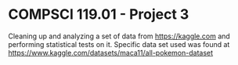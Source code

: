 # COMPSCI 119.01 - Project 3
Cleaning up and analyzing a set of data from https://kaggle.com and performing statistical tests on it.
Specific data set used was found at https://www.kaggle.com/datasets/maca11/all-pokemon-dataset
